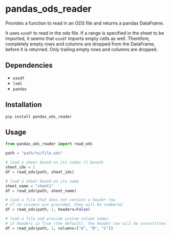 pandas_ods_reader
===

Provides a function to read in an ODS file and returns a pandas DataFrame.

It uses `ezodf` to read in the ods file. If a range is specified in the sheet
to be imported, it seems that `ezodf` imports empty cells as well. Therefore,
completely empty rows and columns are dropped from the DataFrame, before it is
returned. Only trailing empty rows and columns are dropped.

Dependencies
---

- `ezodf`
- `lxml`
- `pandas`

Installation
---

`pip install pandas_ods_reader`

Usage
---

```Python
from pandas_ods_reader import read_ods

path = "path/to/file.ods"

# load a sheet based on its index (1 based)
sheet_idx = 1
df = read_ods(path, sheet_idx)

# load a sheet based on its name
sheet_name = "sheet1"
df = read_ods(path, sheet_name)

# load a file that does not contain a header row
# if no columns are provided, they will be numbered
df = read_ods(path, 1, headers=False)

# load a file and provide custom column names
# if headers is True (the default), the header row will be overwritten
df = read_ods(path, 1, columns=["A", "B", "C"])
```
